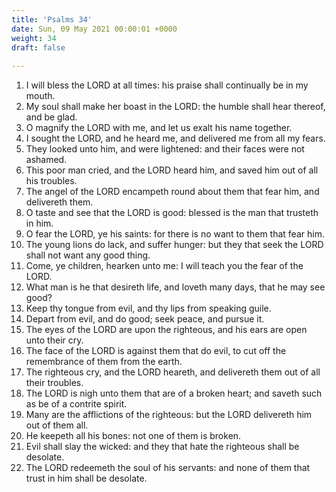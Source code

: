 ```yaml
---
title: 'Psalms 34'
date: Sun, 09 May 2021 00:00:01 +0000
weight: 34
draft: false
  
---
```


1. I will bless the LORD at all times: his praise shall continually be in my mouth.
2. My soul shall make her boast in the LORD: the humble shall hear thereof, and be glad.
3. O magnify the LORD with me, and let us exalt his name together.
4. I sought the LORD, and he heard me, and delivered me from all my fears.
5. They looked unto him, and were lightened: and their faces were not ashamed.
6. This poor man cried, and the LORD heard him, and saved him out of all his troubles.
7. The angel of the LORD encampeth round about them that fear him, and delivereth them.
8. O taste and see that the LORD is good: blessed is the man that trusteth in him.
9. O fear the LORD, ye his saints: for there is no want to them that fear him.
10. The young lions do lack, and suffer hunger: but they that seek the LORD shall not want any good thing.
11. Come, ye children, hearken unto me: I will teach you the fear of the LORD.
12. What man is he that desireth life, and loveth many days, that he may see good?
13. Keep thy tongue from evil, and thy lips from speaking guile.
14. Depart from evil, and do good; seek peace, and pursue it.
15. The eyes of the LORD are upon the righteous, and his ears are open unto their cry.
16. The face of the LORD is against them that do evil, to cut off the remembrance of them from the earth.
17. The righteous cry, and the LORD heareth, and delivereth them out of all their troubles.
18. The LORD is nigh unto them that are of a broken heart; and saveth such as be of a contrite spirit.
19. Many are the afflictions of the righteous: but the LORD delivereth him out of them all.
20. He keepeth all his bones: not one of them is broken.
21. Evil shall slay the wicked: and they that hate the righteous shall be desolate.
22. The LORD redeemeth the soul of his servants: and none of them that trust in him shall be desolate.
